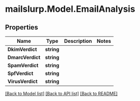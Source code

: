 # mailslurp.Model.EmailAnalysis
## Properties

Name | Type | Description | Notes
------------ | ------------- | ------------- | -------------
**DkimVerdict** | **string** |  | 
**DmarcVerdict** | **string** |  | 
**SpamVerdict** | **string** |  | 
**SpfVerdict** | **string** |  | 
**VirusVerdict** | **string** |  | 

[[Back to Model list]](../README.md#documentation-for-models) [[Back to API list]](../README.md#documentation-for-api-endpoints) [[Back to README]](../README.md)

